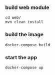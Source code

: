 ### build web module
```
cd web/
mvn clean install 
```

### build the image
```
docker-compose build
```

### start the app
```
docker-compose up
```
